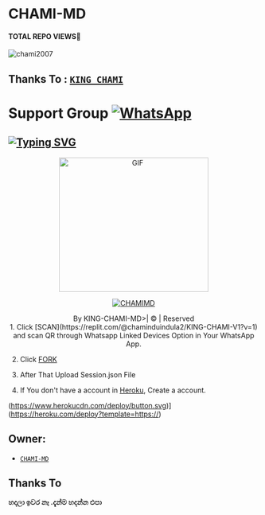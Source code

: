 # CHAMI-MD
#### TOTAL REPO VIEWS📍
<p align="left"> <img src="https://komarev.com/ghpvc/?username=chami2007&label=Profile%20views&color=0e75b6&style=flat" alt="chami2007" /> </p>

## Thanks To : [`KING_CHAMI`](https://github.com/KINGCHAMI)

# Support Group <a href=""><img alt="WhatsApp" src="https://img.shields.io/badge/-Whatsapp%20Group-lightgrey?style=for-the-badge&logo=whatsapp&logoColor=white"/></a>

## [![Typing SVG](https://readme-typing-svg.herokuapp.com?font=Rockstar-ExtraBold&color=F33A6A&lines=WELCOME+TO+CHAMI+MD+WA+BOT.;CREATED+BY+CHAMI+MD;BEST+MULTIDEVICE+WA+BOT;THANKS+FOR+VISITING+MY+GIT)](https://git.io/typing-svg)

 </a>

</p>

<div align="center">

  <p align="center">

<img src="https://i.ibb.co/j5kjcvJ/R.jpg" alt="GIF" width="300" height="270"/>

</p>

  <p align="center">

<a href="#"><img title="CHAMIMD" src="https://img.shields.io/badge/CHAMI-MD-blue?colorA=%23ff0000&colorB=%23017e40&style=for-the-badge"></a>

</p>

</div>

<p align="center">By KING-CHAMI-MD>| © | Reserved  </br> 
1. Click [SCAN](https://replit.com/@chaminduindula2/KING-CHAMI-V1?v=1) and scan QR through Whatsapp Linked Devices Option in Your WhatsApp App.

2. Click [FORK](https://github.com/CHAMI2007/KING-CHAMI-V1)

2. After That Upload Session.json File

3. If You don't have a account in [Heroku](https://signup.heroku.com/), Create a account.


(https://www.herokucdn.com/deploy/button.svg)](https://heroku.com/deploy?template=https://)



## Owner:
* [`CHAMI-MD`](https://github.com/CHAMI2007/KING-CHAMI-V1)

## Thanks To



**හදලා ඉවර නෑ .දැන්ම හදන්න එපා**
